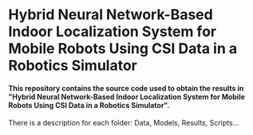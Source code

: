 # Hybrid Neural Network-Based Indoor Localization System for Mobile Robots Using CSI Data in a Robotics Simulator

#### This repository contains the source code used to obtain the results in **"Hybrid Neural Network-Based Indoor Localization System for Mobile Robots Using CSI Data in a Robotics Simulator"**.

There is a description for each folder: Data, Models, Results, Scripts...
